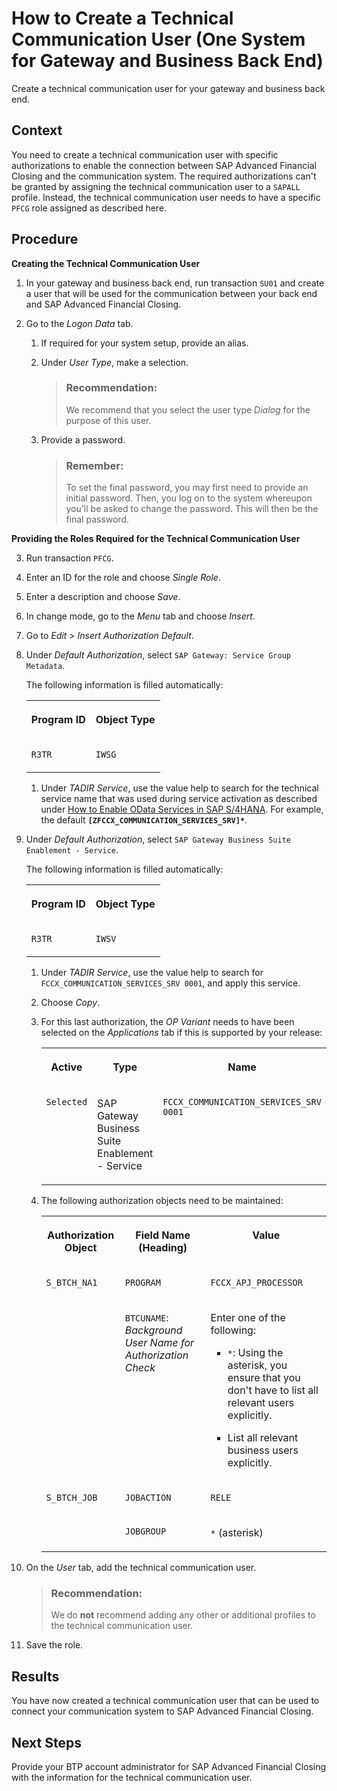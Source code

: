 <!-- loio8705f861937c40ca8afb9dc728f4d5fe -->

# How to Create a Technical Communication User \(One System for Gateway and Business Back End\)

Create a technical communication user for your gateway and business back end.



<a name="loio8705f861937c40ca8afb9dc728f4d5fe__context_qkm_myv_gsb"/>

## Context

You need to create a technical communication user with specific authorizations to enable the connection between SAP Advanced Financial Closing and the communication system. The required authorizations can't be granted by assigning the technical communication user to a `SAPALL` profile. Instead, the technical communication user needs to have a specific `PFCG` role assigned as described here.



## Procedure

**Creating the Technical Communication User**

1.  In your gateway and business back end, run transaction `SU01` and create a user that will be used for the communication between your back end and SAP Advanced Financial Closing.

2.  Go to the *Logon Data* tab.

    1.  If required for your system setup, provide an alias.

    2.  Under *User Type*, make a selection.

        > ### Recommendation:  
        > We recommend that you select the user type *Dialog* for the purpose of this user.

    3.  Provide a password.

        > ### Remember:  
        > To set the final password, you may first need to provide an initial password. Then, you log on to the system whereupon you'll be asked to change the password. This will then be the final password.



**Providing the Roles Required for the Technical Communication User**

3.  Run transaction `PFCG`.

4.  Enter an ID for the role and choose *Single Role*.

5.  Enter a description and choose *Save*.

6.  In change mode, go to the *Menu* tab and choose *Insert*.

7.  Go to *Edit* \> *Insert Authorization Default*.

8.  Under *Default Authorization*, select `SAP Gateway: Service Group Metadata`.

    The following information is filled automatically:


    <table>
    <tr>
    <th valign="top">

    Program ID
    
    </th>
    <th valign="top">

    Object Type
    
    </th>
    </tr>
    <tr>
    <td valign="top">
    
    `R3TR`
    
    </td>
    <td valign="top">
    
    `IWSG`
    
    </td>
    </tr>
    </table>
    
    1.  Under *TADIR Service*, use the value help to search for the technical service name that was used during service activation as described under [How to Enable OData Services in SAP S/4HANA](how-to-enable-odata-services-in-sap-s-4hana-fb5fe06.md). For example, the default **`[ZFCCX_COMMUNICATION_SERVICES_SRV]*`**.


9.  Under *Default Authorization*, select `SAP Gateway Business Suite Enablement - Service`.

    The following information is filled automatically:


    <table>
    <tr>
    <th valign="top">

    Program ID
    
    </th>
    <th valign="top">

    Object Type
    
    </th>
    </tr>
    <tr>
    <td valign="top">
    
    `R3TR`
    
    </td>
    <td valign="top">
    
    `IWSV`
    
    </td>
    </tr>
    </table>
    
    1.  Under *TADIR Service*, use the value help to search for `FCCX_COMMUNICATION_SERVICES_SRV 0001`, and apply this service.

    2.  Choose *Copy*.

    3.  For this last authorization, the *OP Variant* needs to have been selected on the *Applications* tab if this is supported by your release:


        <table>
        <tr>
        <th valign="top">

        Active
        
        </th>
        <th valign="top">

        Type
        
        </th>
        <th valign="top">

        Name
        
        </th>
        <th valign="top">

        Variant
        
        </th>
        <th valign="top">

        Description
        
        </th>
        </tr>
        <tr>
        <td valign="top">
        
        `Selected`
        
        </td>
        <td valign="top">
        
        SAP Gateway Business Suite Enablement - Service
        
        </td>
        <td valign="top">
        
        `FCCX_COMMUNICATION_SERVICES_SRV 0001`
        
        </td>
        <td valign="top">
        
        `FCCX_COMMUNICATION_SERVICES_SRVO`
        
        </td>
        <td valign="top">
        
        `OP Variant`
        
        </td>
        </tr>
        </table>
        
    4.  The following authorization objects need to be maintained:


        <table>
        <tr>
        <th valign="top">

        Authorization Object
        
        </th>
        <th valign="top">

        Field Name \(Heading\)
        
        </th>
        <th valign="top">

        Value
        
        </th>
        </tr>
        <tr>
        <td valign="top" rowspan="2">
        
        `S_BTCH_NA1`
        
        </td>
        <td valign="top">
        
        `PROGRAM`
        
        </td>
        <td valign="top">
        
        `FCCX_APJ_PROCESSOR`
        
        </td>
        </tr>
        <tr>
        <td valign="top">
        
        `BTCUNAME`: *Background User Name for Authorization Check*
        
        </td>
        <td valign="top">
        
        Enter one of the following:

        -   `*`: Using the asterisk, you ensure that you don't have to list all relevant users explicitly.

        -   List all relevant business users explicitly.



        
        </td>
        </tr>
        <tr>
        <td valign="top" rowspan="2">
        
        `S_BTCH_JOB`
        
        </td>
        <td valign="top">
        
        `JOBACTION`
        
        </td>
        <td valign="top">
        
        `RELE`
        
        </td>
        </tr>
        <tr>
        <td valign="top">
        
        `JOBGROUP`
        
        </td>
        <td valign="top">
        
        `*` \(asterisk\)
        
        </td>
        </tr>
        </table>
        

10. On the *User* tab, add the technical communication user.

    > ### Recommendation:  
    > We do **not** recommend adding any other or additional profiles to the technical communication user.

11. Save the role.




<a name="loio8705f861937c40ca8afb9dc728f4d5fe__result_qnn_rzv_gsb"/>

## Results

You have now created a technical communication user that can be used to connect your communication system to SAP Advanced Financial Closing.



<a name="loio8705f861937c40ca8afb9dc728f4d5fe__postreq_rj1_szv_gsb"/>

## Next Steps

Provide your BTP account administrator for SAP Advanced Financial Closing with the information for the technical communication user.

